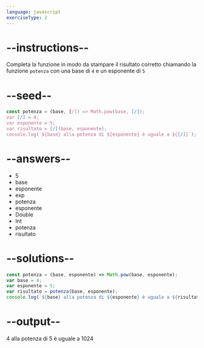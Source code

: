 ```yaml
---
language: javascript
exerciseType: 2
---
```


# --instructions--

Completa la funzione in modo da stampare il risultato corretto chiamando la funzione `potenza` con una base di `4` e un esponente di `5`

# --seed--

```javascript
const potenza = (base, [/]) => Math.pow(base, [/]);
var [/] = 4;
var esponente = 5;
var risultato = [/](base, esponente);
console.log(`${base} alla potenza di ${esponente} è uguale a ${[/]}`);
```

# --answers--

- 5
- base
- esponente
- exp
- potenza
- esponente
- Double
- Int
- potenza
- risultato

# --solutions--

```javascript
const potenza = (base, esponente) => Math.pow(base, esponente);
var base = 4;
var esponente = 5;
var risultato = potenza(base, esponente);
console.log(`${base} alla potenza di ${esponente} è uguale a ${risultato}`);
```

# --output--

4 alla potenza di 5 è uguale a 1024
